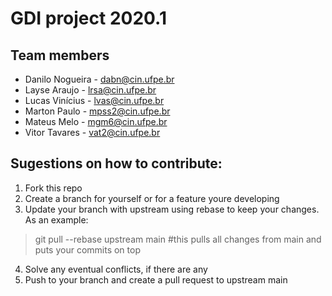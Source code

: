 # GDI project 2020.1

## Team members 
* Danilo Nogueira - dabn@cin.ufpe.br
* Layse Araujo - lrsa@cin.ufpe.br
* Lucas Vinícius - lvas@cin.ufpe.br
* Marton Paulo - mpss2@cin.ufpe.br
* Mateus Melo - mgm6@cin.ufpe.br
* Vitor Tavares - vat2@cin.ufpe.br

## Sugestions on how to contribute:

1. Fork this repo
1. Create a branch for yourself or for a feature youre developing
1. Update your branch with upstream using rebase to keep your changes. As an example:
> git pull --rebase upstream main #this pulls all changes from main and puts your commits on top
4. Solve any eventual conflicts, if there are any
4. Push to your branch and create a pull request to upstream main
